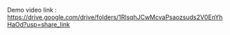 Demo video link :
     https://drive.google.com/drive/folders/1RlsqhJCwMcvaPsaozsuds2V0EnYhHaOd?usp=share_link
